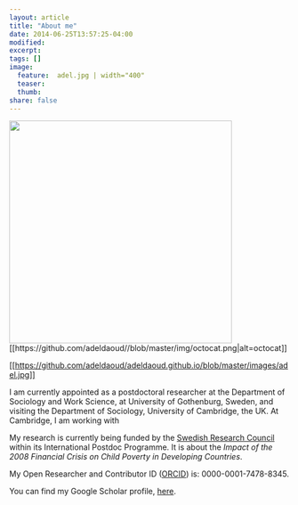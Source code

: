 ```yaml
---
layout: article
title: "About me"
date: 2014-06-25T13:57:25-04:00
modified:
excerpt:
tags: []
image:
  feature:  adel.jpg | width="400"
  teaser:
  thumb:
share: false
---
```


<img src="https://adeldaoud.github.io/images/adel.jpg" width="400">
[[https://github.com/adeldaoud//blob/master/img/octocat.png|alt=octocat]]

[[https://github.com/adeldaoud/adeldaoud.github.io/blob/master/images/adel.jpg]]


I am currently appointed as a postdoctoral researcher at the Department of Sociology and Work Science, at University of Gothenburg, Sweden, and visiting the Department of Sociology, University of Cambridge, the UK. At Cambridge, I am working with 

My research is currently being funded by the [Swedish Research Council](http://www.vr.se/) within its International Postdoc Programme. It is about the *Impact of the 2008 Financial Crisis on Child Poverty in Developing Countries*.

My Open Researcher and Contributor ID ([ORCID](http://orcid.org/0000-0001-7478-8345)) is: 0000-0001-7478-8345.

You can find my Google Scholar profile, [here](https://scholar.google.com/citations?hl=sv&user=iCDKhFsAAAAJ&view_op=list_works&gmla=AJsN-F5HYSyeiMBeJJPcP_Ud6J3vXjboZyR4xKBrCxS-DUND7ODBPh-PaEePq-UkSKrIndZldj3Jnlik9J27-hfxwpw7h_fipwNtbAuto_n3ydn0kmD2X88).

